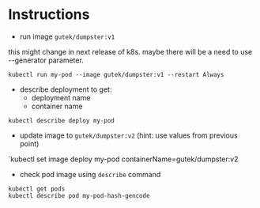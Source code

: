 # Instructions

- run image `gutek/dumpster:v1`

this might change in next release of k8s. maybe there will be a need to use --generator parameter.

`kubectl run my-pod --image gutek/dumpster:v1 --restart Always`

- describe deployment to get:
  - deployment name
  - container name

`kubectl describe deploy my-pod`

- update image to `gutek/dumpster:v2` (hint: use values from previous point)

`kubectl set image deploy my-pod containerName=gutek/dumpster:v2

- check pod image using `describe` command

```
kubectl get pods
kubectl describe pod my-pod-hash-gencode
```
